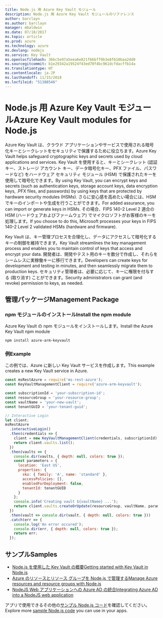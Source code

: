 ```yaml
---
title: Node.js 用 Azure Key Vault モジュール
description: Node.js 用 Azure Key Vault モジュールのリファレンス
author: barclayn
ms.author: barclayn
manager: mbaldwin
ms.date: 07/18/2017
ms.topic: article
ms.prod: azure
ms.technology: azure
ms.devlang: nodejs
ms.service: Key Vault
ms.openlocfilehash: 36bc5e97a5eea6e821f66bff9b3e8f610baa2dd0
ms.sourcegitcommit: b1e29342a19524f43ed70f4bc961dcfdacffb14a
ms.translationtype: HT
ms.contentlocale: ja-JP
ms.lasthandoff: 11/15/2018
ms.locfileid: "51388546"
---
```

# <a name="azure-key-vault-modules-for-nodejs"></a><span data-ttu-id="7d8e6-103">Node.js 用 Azure Key Vault モジュール</span><span class="sxs-lookup"><span data-stu-id="7d8e6-103">Azure Key Vault modules for Node.js</span></span>

<span data-ttu-id="7d8e6-104">Azure Key Vault は、クラウド アプリケーションやサービスで使用される暗号化キーとシークレットをセキュリティで保護するために役立ちます。</span><span class="sxs-lookup"><span data-stu-id="7d8e6-104">Azure Key Vault helps safeguard cryptographic keys and secrets used by cloud applications and services.</span></span> <span data-ttu-id="7d8e6-105">Key Vault を使用すると、キーとシークレット (認証キー、ストレージ アカウント キー、データ暗号化キー、PFX ファイル、パスワードなど) をハードウェア セキュリティ モジュール (HSM) で保護されたキーを使用して暗号化できます。</span><span class="sxs-lookup"><span data-stu-id="7d8e6-105">By using Key Vault, you can encrypt keys and secrets (such as authentication keys, storage account keys, data encryption keys, .PFX files, and passwords) by using keys that are protected by hardware security modules (HSMs).</span></span> <span data-ttu-id="7d8e6-106">さらに安心感を高めたい場合には、HSM でキーのインポートや生成を行うことができます。</span><span class="sxs-lookup"><span data-stu-id="7d8e6-106">For added assurance, you can import or generate keys in HSMs.</span></span> <span data-ttu-id="7d8e6-107">その場合、FIPS 140-2 Level 2 適合の HSM (ハードウェアおよびファームウェア) でマイクロソフトがお客様のキーを処理します。</span><span class="sxs-lookup"><span data-stu-id="7d8e6-107">If you choose to do this, Microsoft processes your keys in FIPS 140-2 Level 2 validated HSMs (hardware and firmware).</span></span>

<span data-ttu-id="7d8e6-108">Key Vault は、キー管理プロセスを合理化し、データにアクセスして暗号化するキーの制御を維持できます。</span><span class="sxs-lookup"><span data-stu-id="7d8e6-108">Key Vault streamlines the key management process and enables you to maintain control of keys that access and encrypt your data.</span></span> <span data-ttu-id="7d8e6-109">開発者は、開発やテスト用のキーを数分で作成し、それらをシームレスに実稼働キーに移行できます。</span><span class="sxs-lookup"><span data-stu-id="7d8e6-109">Developers can create keys for development and testing in minutes, and then seamlessly migrate them to production keys.</span></span> <span data-ttu-id="7d8e6-110">セキュリティ管理者は、必要に応じて、キーに権限を付与する (取り消す) ことができます。</span><span class="sxs-lookup"><span data-stu-id="7d8e6-110">Security administrators can grant (and revoke) permission to keys, as needed.</span></span>

## <a name="management-package"></a><span data-ttu-id="7d8e6-111">管理パッケージ</span><span class="sxs-lookup"><span data-stu-id="7d8e6-111">Management Package</span></span>

### <a name="install-the-npm-module"></a><span data-ttu-id="7d8e6-112">npm モジュールのインストール</span><span class="sxs-lookup"><span data-stu-id="7d8e6-112">Install the npm module</span></span> 

<span data-ttu-id="7d8e6-113">Azure Key Vault の npm モジュールをインストールします。</span><span class="sxs-lookup"><span data-stu-id="7d8e6-113">Install the Azure Key Vault npm module</span></span>

```bash
npm install azure-arm-keyvault
```

### <a name="example"></a><span data-ttu-id="7d8e6-114">例</span><span class="sxs-lookup"><span data-stu-id="7d8e6-114">Example</span></span>

<span data-ttu-id="7d8e6-115">この例では、Azure に新しい Key Vault サービスを作成します。</span><span class="sxs-lookup"><span data-stu-id="7d8e6-115">This example creates a new Key Vault service in Azure.</span></span>

```javascript
const msRestAzure = require('ms-rest-azure');
const KeyVaultManagementClient = require('azure-arm-keyvault');

const subscriptionId = 'your-subscription-id';
const resourceGroup = 'your-resource-group';
const vaultName = 'your-new-vault';
const tenantGUID = 'your-tenant-guid';

// Interactive Login
let client;
msRestAzure
  .interactiveLogin()
  .then(credentials => {
    client = new KeyVaultManagementClient(credentials, subscriptionId);
    return client.vaults.list();
  })
  .then(vaults => {
    console.dir(vaults, { depth: null, colors: true });
    const parameters = {
      location: 'East US',
      properties: {
        sku: { family: 'A', name: 'standard' },
        accessPolicies: [],
        enabledForDeployment: false,
        tenantId: tenantGUID
      }
    };
    console.info('Creating vault ${vaultName} ...');
    return client.vaults.createOrUpdate(resourceGroup, vaultName, parameters);
  })
  .then(vault => console.dir(vault, { depth: null, colors: true }))
  .catch(err => {
    console.log('An error occured');
    console.dir(err, { depth: null, colors: true });
    return err;
  });
```

## <a name="samples"></a><span data-ttu-id="7d8e6-116">サンプル</span><span class="sxs-lookup"><span data-stu-id="7d8e6-116">Samples</span></span>

- [<span data-ttu-id="7d8e6-117">Node.js を使用した Key Vault の概要</span><span class="sxs-lookup"><span data-stu-id="7d8e6-117">Getting started with Key Vault in Node.js</span></span>](https://azure.microsoft.com/resources/samples/key-vault-node-getting-started/)
- [<span data-ttu-id="7d8e6-118">Azure のリソースとリソース グループを Node.js で管理する</span><span class="sxs-lookup"><span data-stu-id="7d8e6-118">Manage Azure resources and resource groups with Node.js</span></span>](https://azure.microsoft.com/resources/samples/resource-manager-node-resources-and-groups/) 
- [<span data-ttu-id="7d8e6-119">NodeJS Web アプリケーションへの Azure AD の統合</span><span class="sxs-lookup"><span data-stu-id="7d8e6-119">Integrating Azure AD into a NodeJS web application</span></span>](https://azure.microsoft.com/resources/samples/active-directory-node-webapp-openidconnect/) 

<span data-ttu-id="7d8e6-120">アプリで使用できるその他の[サンプル Node.js コード](https://azure.microsoft.com/resources/samples/?platform=nodejs)を確認してください。</span><span class="sxs-lookup"><span data-stu-id="7d8e6-120">Explore more [sample Node.js code](https://azure.microsoft.com/resources/samples/?platform=nodejs) you can use in your apps.</span></span>
